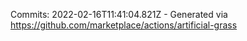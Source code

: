Commits: 2022-02-16T11:41:04.821Z - Generated via https://github.com/marketplace/actions/artificial-grass
<br>
